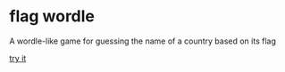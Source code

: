 # flag wordle
A wordle-like game for guessing the name of a country based on its flag

[try it](http://htmlpreview.github.io/?https://github.com/anoble2020/flag-wordle/blob/main/index.html)

